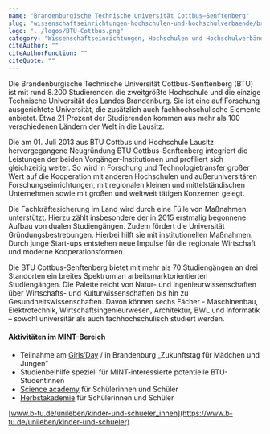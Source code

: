 ```yaml
---
name: "Brandenburgische Technische Universität Cottbus–Senftenberg"
slug: "wissenschaftseinrichtungen-hochschulen-und-hochschulverbaende/brandenburgische-technische-universitaet-cottbus-senftenberg"
logo: "../logos/BTU-Cottbus.png"
category: "Wissenschaftseinrichtungen, Hochschulen und Hochschulverbände"
citeAuthor: ""
citeAuthorFunction: ""
citeQuote: ""
---
```


Die Brandenburgische Technische Universität Cottbus-Senftenberg (BTU) ist mit rund 8.200 Studierenden die zweitgrößte Hochschule und die einzige Technische Universität des Landes Brandenburg. Sie ist eine auf Forschung ausgerichtete Universität, die zusätzlich auch fachhochschulische Elemente anbietet. Etwa 21 Prozent der Studierenden kommen aus mehr als 100 verschiedenen Ländern der Welt in die Lausitz.

Die am 01. Juli 2013 aus BTU Cottbus und Hochschule Lausitz hervorgegangene Neugründung BTU Cottbus-Senftenberg integriert die Leistungen der beiden Vorgänger-Institutionen und profiliert sich gleichzeitig weiter. So wird in Forschung und Technologietransfer großer Wert auf die Kooperation mit anderen Hochschulen und außeruniversitären Forschungseinrichtungen, mit regionalen kleinen und mittelständischen Unternehmen sowie mit großen und weltweit tätigen Konzernen gelegt.

Die Fachkräftesicherung im Land wird durch eine Fülle von Maßnahmen unterstützt. Hierzu zählt insbesondere der in 2015 erstmalig begonnene Aufbau von dualen Studiengängen. Zudem fördert die Universität Gründungsbestrebungen. Hierbei hilft sie mit institutionellen Maßnahmen. Durch junge Start-ups entstehen neue Impulse für die regionale Wirtschaft und moderne Kooperationsformen.

Die BTU Cottbus-Senftenberg bietet mit mehr als 70 Studiengängen an drei Standorten ein breites Spektrum an arbeitsmarktorientierten Studiengängen. Die Palette reicht von Natur- und Ingenieurwissenschaften über Wirtschafts- und Kulturwissenschaften bis hin zu Gesundheitswissenschaften. Davon können sechs Fächer - Maschinenbau, Elektrotechnik, Wirtschaftsingenieurwesen, Architektur, BWL und Informatik – sowohl universitär als auch fachhochschulisch studiert werden.

#### Aktivitäten im MINT-Bereich

- Teilnahme am [Girls’Day](https://www.girls-day.de/) / in Brandenburg „Zukunftstag für Mädchen und Jungen“
- Studienbeihilfe speziell für MINT-interessierte potentielle BTU-Studentinnen
- [Science academy](https://www.b-tu.de/unileben/kinder-und-schueler/science-academy/startseite) für Schülerinnen und Schüler
- [Herbstakademie](https://www.b-tu.de/unileben/kinder-und-schueler/schueleruni/herbstakademie) für Schülerinnen und Schüler

[www.b-tu.de/unileben/kinder-und-schueler_innen](https://www.b-tu.de/unileben/kinder-und-schueler)
